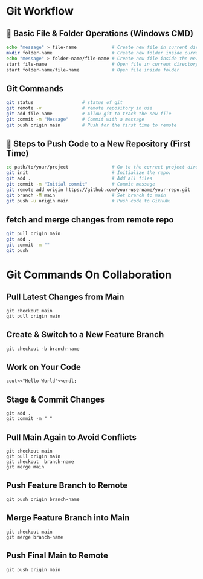 # Git Workflow

## 🔧 Basic File & Folder Operations (Windows CMD)

```bash
echo "message" > file-name             # Create new file in current directory
mkdir folder-name                      # Create new folder inside current directory
echo "message" > folder-name/file-name # Create new file inside the new folder
start file-name                        # Open file in current directory
start folder-name/file-name            # Open file inside folder
```
## Git Commands

```bash
git status                  # status of git
git remote -v               # remote repository in use
git add file-name           # Allow git to track the new file
git commit -m "Message"     # Commit with a message
git push origin main        # Push for the first time to remote
```

## 🚀 Steps to Push Code to a New Repository (First Time)

```bash
cd path/to/your/project                # Go to the correct project directory
git init                               # Initialize the repo:
git add .                              # Add all files
git commit -m "Initial commit"         # Commit message
git remote add origin https://github.com/your-username/your-repo.git    # Connect to your GitHub repo:
git branch -M main                     # Set branch to main
git push -u origin main                # Push code to GitHub:
```


## fetch and merge changes from remote repo
```bash
git pull origin main
git add .
git commit -m ""
git push
```

# Git Commands On Collaboration

## Pull Latest Changes from Main
```
git checkout main
git pull origin main
```

## Create & Switch to a New Feature Branch
```
git checkout -b branch-name
```

## Work on Your Code
```
cout<<"Hello World"<<endl;
```

## Stage & Commit Changes
```
git add .
git commit -m " "
```

## Pull Main Again to Avoid Conflicts
```
git checkout main
git pull origin main
git checkout  branch-name
git merge main
```

## Push Feature Branch to Remote
```
git push origin branch-name
```

## Merge Feature Branch into Main
```
git checkout main
git merge branch-name
```

## Push Final Main to Remote
```
git push origin main
```
